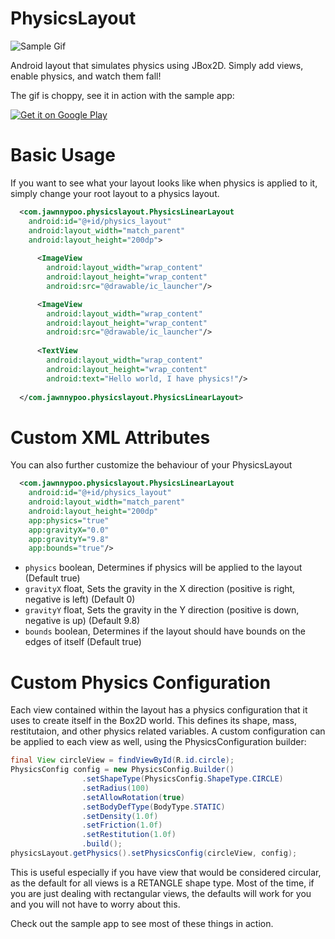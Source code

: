 # PhysicsLayout

![Sample Gif](http://fat.gfycat.com/TotalCheerfulDromedary.gif)

Android layout that simulates physics using JBox2D. Simply add views, enable physics, and watch them fall!

The gif is choppy, see it in action with the sample app:
  
<a href="https://play.google.com/store/apps/details?id=com.jawnnypoo.physicslayout.sample">
  <img alt="Get it on Google Play"
       src="https://developer.android.com/images/brand/en_generic_rgb_wo_60.png" />
</a>

# Basic Usage
If you want to see what your layout looks like when physics is applied to it, simply change your root layout to a physics layout. 
```xml
  <com.jawnnypoo.physicslayout.PhysicsLinearLayout
    android:id="@+id/physics_layout"
    android:layout_width="match_parent"
    android:layout_height="200dp">
            
      <ImageView
        android:layout_width="wrap_content"
        android:layout_height="wrap_content"
        android:src="@drawable/ic_launcher"/>

      <ImageView
        android:layout_width="wrap_content"
        android:layout_height="wrap_content"
        android:src="@drawable/ic_launcher"/>
              
      <TextView
        android:layout_width="wrap_content"
        android:layout_height="wrap_content"
        android:text="Hello world, I have physics!"/>
            
  </com.jawnnypoo.physicslayout.PhysicsLinearLayout>
```     
# Custom XML Attributes
You can also further customize the behaviour of your PhysicsLayout
    
```xml  
  <com.jawnnypoo.physicslayout.PhysicsLinearLayout
    android:id="@+id/physics_layout"
    android:layout_width="match_parent"
    android:layout_height="200dp"
    app:physics="true"
    app:gravityX="0.0"
    app:gravityY="9.8"
    app:bounds="true"/>
```            

 * `physics` boolean, Determines if physics will be applied to the layout (Default true)
 * `gravityX` float, Sets the gravity in the X direction (positive is right, negative is left) (Default 0)
 * `gravityY` float, Sets the gravity in the Y direction (positive is down, negative is up) (Default 9.8)
 * `bounds` boolean, Determines if the layout should have bounds on the edges of itself (Default true)

# Custom Physics Configuration
Each view contained within the layout has a physics configuration that it uses to create itself in the Box2D world. This defines its shape, mass, restitutaion, and other physics related variables. A custom configuration can be applied to each view as well, using the PhysicsConfiguration builder:

```java
final View circleView = findViewById(R.id.circle);
PhysicsConfig config = new PhysicsConfig.Builder()
                .setShapeType(PhysicsConfig.ShapeType.CIRCLE)
                .setRadius(100)
                .setAllowRotation(true)
                .setBodyDefType(BodyType.STATIC)
                .setDensity(1.0f)
                .setFriction(1.0f)
                .setRestitution(1.0f)
                .build();
physicsLayout.getPhysics().setPhysicsConfig(circleView, config);
```

This is useful especially if you have view that would be considered circular, as the default for all views is a RETANGLE shape type. Most of the time, if you are just dealing with rectangular views, the defaults will work for you and you will not have to worry about this. 

Check out the sample app to see most of these things in action.
